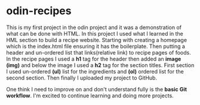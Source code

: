 # odin-recipes
This is my first project in the odin project and it was a demonstration of what can be done with HTML. In this project I used what I learned in the HML section to build a recipe website. Starting with creating a homepage which is the index.html file ensuring it has the boilerplate. Then putting a header and un-ordered list that links(relative link) to recipe pages of foods. In the recipe pages I used a <strong>h1</strong> tag for the header then added an <strong>image (img)</strong> and below the image I used a <strong>h2</strong> tag for the section titles. First section I used  un-ordered <strong>(ul)</strong> list for the ingredients and <strong>(ol)</strong> ordered list for the second section. Then finally I uploaded my project to GitHub. 

One think I need to improve on and don't understand fully is the <strong>basic Git workflow</strong>. I'm excited to continue learning and doing more projects.

